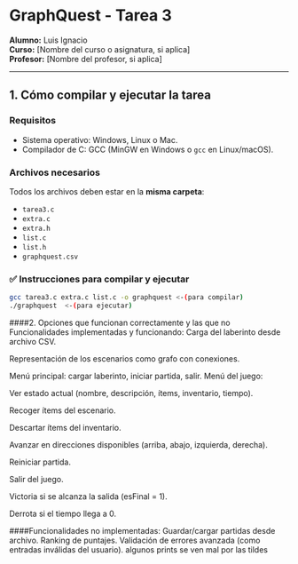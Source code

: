 # GraphQuest - Tarea 3

**Alumno:** Luis Ignacio  
**Curso:** [Nombre del curso o asignatura, si aplica]  
**Profesor:** [Nombre del profesor, si aplica]

---

## 1. Cómo compilar y ejecutar la tarea

###  Requisitos
- Sistema operativo: Windows, Linux o Mac.
- Compilador de C: GCC (MinGW en Windows o `gcc` en Linux/macOS).

###  Archivos necesarios
Todos los archivos deben estar en la **misma carpeta**:
- `tarea3.c`
- `extra.c`
- `extra.h`
- `list.c`
- `list.h`
- `graphquest.csv` 

### ✅ Instrucciones para compilar y ejecutar

```bash
gcc tarea3.c extra.c list.c -o graphquest <-(para compilar)
./graphquest  <-(para ejecutar)
```
####2. Opciones que funcionan correctamente y las que no
Funcionalidades implementadas y funcionando:
Carga del laberinto desde archivo CSV.

Representación de los escenarios como grafo con conexiones.

Menú principal: cargar laberinto, iniciar partida, salir.
Menú del juego:

Ver estado actual (nombre, descripción, ítems, inventario, tiempo).

Recoger ítems del escenario.

Descartar ítems del inventario.

Avanzar en direcciones disponibles (arriba, abajo, izquierda, derecha).

Reiniciar partida.

Salir del juego.

Victoria si se alcanza la salida (esFinal = 1).

Derrota si el tiempo llega a 0.

####Funcionalidades no implementadas:
 Guardar/cargar partidas desde archivo.
 Ranking de puntajes.
 Validación de errores avanzada (como entradas inválidas del usuario).
 algunos prints se ven mal por las tildes
 


